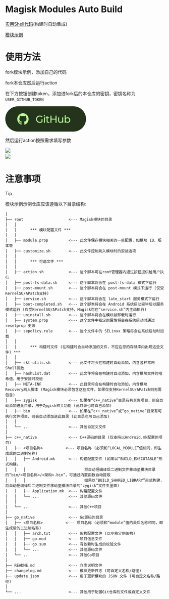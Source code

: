 # Magisk Modules Auto Build

[实用Shell代码](https://github.com/GunRain/SKT-Utils)(构建时自动集成)

[模块示例](https://github.com/GunRain/Magisk-Module-EG)


# 使用方法

fork模块示例，添加自己的代码

fork本仓库然后运行action


在下方按钮创建token，添加进fork后的本仓库的密钥，密钥名称为`USER_GITHUB_TOKEN`

[![](./img/gh.svg)](https://github.com/settings/tokens)

然后运行action按照需求填写参数  

![](https://img.nightrainmilkyway.cn/img/202501251135576.png)  
![](https://img.nightrainmilkyway.cn/img/202501251135538.png)

# 注意事项

> [!TIP]
>模块示例示例仓库应该遵循以下目录结构:
```
|
├── root                    <--- Magisk模块的目录                 
│   │
│   │      *** 模块配置文件 ***
│   │
│   ├── module.prop         <--- 此文件保存模块相关的一些配置，如模块 ID、版本等
│   ├── customize.sh        <--- 此文件控制刷入模块时的安装选项
│   │
│   │      *** 可选文件 ***
│   │
│   ├── action.sh           <--- 这个脚本可在root管理器内通过按钮提供给用户执行
│   ├── post-fs-data.sh     <--- 这个脚本将会在 post-fs-data 模式下运行
│   ├── post-mount.sh       <--- 这个脚本将会在 post-mount 模式下运行 (仅受KernelSU/APatch支持)
│   ├── service.sh          <--- 这个脚本将会在 late_start 服务模式下运行
│   ├── boot-completed.sh   <--- 这个脚本将会在 Android 系统启动完毕后以服务模式运行 (仅受KernelSU/APatch支持，Magisk可在“service.sh”内主动执行)
|   ├── uninstall.sh        <--- 这个脚本将会在模块被卸载时运行
│   ├── system.prop         <--- 这个文件中指定的属性将会在系统启动时通过 resetprop 更改
│   ├── sepolicy.rule       <--- 这个文件中的 SELinux 策略将会在系统启动时加载
│   │
│   │      *** 构建时文件 (在构建时会自动添加的文件，不应在您的存储库内出现这些文件) ***
│   │
│   ├── skt-utils.sh        <--- 此文件将会在构建时自动添加，内含各种常用Shell函数
│   ├── hashList.dat        <--- 此文件将会在构建时自动添加，内含模块文件的哈希值，用于安装时校验
│   ├── META-INF            <--- 此目录将会在构建时自动添加，内含模块Recovery刷入脚本 (Magisk模块必须包含这些文件，如果仅支持KernelSU/APatch则无需包含)
│   ├── zygisk              <--- 如果在“c++_native”目录有共享库项目，则会自动添加进此目录，用于Zygisk相关功能 (此目录也可自己添加)
│   ├── bin                 <--- 如果在“c++_native”或“go_native”目录有可执行文件项目，则会自动添加进此目录 (此目录也可自己添加)
│   │
│   └── ...                 <--- 其他自定义文件
│
├── c++_native              <--- C++源码的目录 (仅支持以Android.mk配置的项目)
│   ├── <项目名称>          <--- 项目名称 (必须和“LOCAL_MODULE”值相同，即生成后的二进制名称)
│   │   ├── Android.mk      <--- 构建配置文件 (如果以“BUILD_EXECUTABLE”形式构建，
│   │   │                          将自动把编译后二进制文件移动至模块目录的“bin/<项目名称>/<架构>.bin”，可通过内置函数自动提取
│   │   │                          如果以“BUILD_SHARED_LIBRARY”形式构建，将自动把编译后二进制文件移动至模块目录的“zygisk”文件夹里面)
│   │   ├── Application.mk  <--- 构建配置文件
│   │   └── ...             <--- 其他源码文件
│   │
│   └── ...                 <--- 其他C++项目
│ 
├── go_native               <--- Go源码的目录
│   ├── <项目名称>          <--- 项目名称 (必须和“module”值的最后名称相同，即生成后的二进制名称)
│   │   ├── arch.txt        <--- 架构配置文件 (以空格分割架构)
│   │   ├── go.mod          <--- 项目信息文件
│   │   ├── go.sum          <--- 有依赖时生成的校验文件
│   │   └── ...             <--- 其他源码文件
│   └── ...                 <--- 其他Go项目
│  
├── README.md               <--- 仓库说明文件
├── changelog.md            <--- 模块更新日志 (可自定义名称/路径)
├── update.json             <--- 用于更新模块的 JSON 文件 (可自定义名称/路径)
│
└── ...                     <--- 其他用于配置Git仓库的文件或自定义文件
```